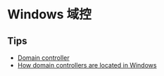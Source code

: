 # Windows 域控

## Tips
* [Domain controller](https://en.wikipedia.org/wiki/Domain_controller_(Windows))
* [How domain controllers are located in Windows](http://support.microsoft.com/kb/247811)
